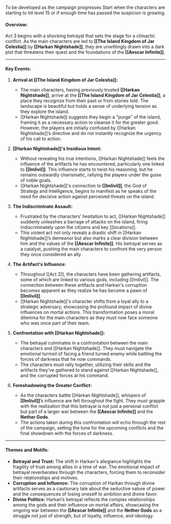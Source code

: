 To be developed as the campaign progresses
Start when the characters are starting to hit level 15 or if enough time has passed the suspicion is growing.
#### **Overview:**

Act 3 begins with a shocking betrayal that sets the stage for a climactic conflict. As the main characters are led to **[[The Island Kingdom of Jar Celestia]]** by **[[Harkan Nightshade]]**, they are unwittingly drawn into a dark plot that threatens their quest and the foundations of the **[[Aescar Infinite]]**.

---

#### **Key Events:**

1. **Arrival at [[The Island Kingdom of Jar Celestia]]:**
    
    - The main characters, having previously trusted **[[Harkan Nightshade]]**, arrive at the **[[The Island Kingdom of Jar Celestia]]**, a place they recognize from their past or from stories told. The landscape is beautiful but holds a sense of underlying tension as they explore the island.
    - [[Harkan Nightshade]] suggests they begin a "purge" of the island, framing it as a necessary action to cleanse it for the greater good. However, the players are initially confused by [[Harkan Nightshade]]’s directive and do not instantly recognize the urgency of his call to action.
2. **[[Harkan Nightshade]]'s Insidious Intent:**
    
    - Without revealing his true intentions, [[Harkan Nightshade]] feels the influence of the artifacts he has encountered, particularly one linked to **[[Imlivil]]**. This influence starts to twist his reasoning, but he remains outwardly charismatic, rallying the players under the guise of noble goals.
    - [[Harkan Nightshade]]'s connection to **[[Imlivil]]**, the God of Strategy and Intelligence, begins to manifest as he speaks of the need for decisive action against perceived threats on the island.
3. **The Indiscriminate Assault:**
    
    - Frustrated by the characters’ hesitation to act, [[Harkan Nightshade]] suddenly unleashes a barrage of attacks on the island, firing indiscriminately upon the citizens and key [[locations]].
    - This violent act not only reveals a drastic shift in [[Harkan Nightshade]]’s demeanor but also marks a clear division between him and the values of the **[[Aescar Infinite]]**. His betrayal serves as a catalyst, pushing the main characters to confront the very person they once considered an ally.
4. **The Artifact's Influence:**
    
    - Throughout [[Act 2]], the characters have been gathering artifacts, some of which are linked to various gods, including [[Imlivil]]. The connection between these artifacts and Harkan's corruption becomes apparent as they realize he has become a pawn of **[[Imlivil]]**.
    - [[Harkan Nightshade]]'s character shifts from a loyal ally to a strategic adversary, showcasing the profound impact of divine influences on mortal actions. This transformation poses a moral dilemma for the main characters as they must now face someone who was once part of their team.
5. **Confrontation with [[Harkan Nightshade]]:**
    
    - The betrayal culminates in a confrontation between the main characters and [[Harkan Nightshade]]. They must navigate the emotional turmoil of facing a friend turned enemy while battling the forces of darkness that he now commands.
    - The characters must rally together, utilizing their skills and the artifacts they’ve gathered to stand against [[Harkan Nightshade]], and the corrupted forces at his command.
6. **Foreshadowing the Greater Conflict:**
    
    - As the characters battle [[Harkan Nightshade]], whispers of **[[Imlivil]]**’s influence are felt throughout the fight. They must grapple with the realization that this betrayal is not just a personal conflict but part of a larger war between the **[[Aescar Infinite]]** and the **Nether Gods**.
    - The actions taken during this confrontation will echo through the rest of the campaign, setting the tone for the upcoming conflicts and the final showdown with the forces of darkness.

---

#### **Themes and Motifs:**

- **Betrayal and Trust:** The shift in Harkan's allegiance highlights the fragility of trust among allies in a time of war. The emotional impact of betrayal reverberates through the characters, forcing them to reconsider their relationships and motives.
- **Corruption and Influence:** The corruption of Harkan through divine artifacts serves as a cautionary tale about the seductive nature of power and the consequences of losing oneself to ambition and divine favor.
- **Divine Politics:** Harkan’s betrayal reflects the complex relationships among the gods and their influence on mortal affairs, showcasing the ongoing war between the **[[Aescar Infinite]]** and the **Nether Gods** as a struggle not just of strength, but of loyalty, influence, and ideology.